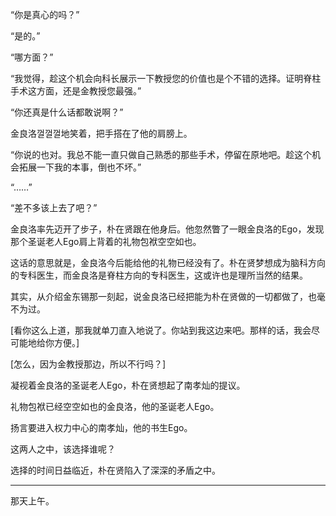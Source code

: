 “你是真心的吗？”

“是的。”

“哪方面？”

“我觉得，趁这个机会向科长展示一下教授您的价值也是个不错的选择。证明脊柱手术这方面，还是金教授您最强。”

“你还真是什么话都敢说啊？”

金良洛껄껄껄地笑着，把手搭在了他的肩膀上。

“你说的也对。我总不能一直只做自己熟悉的那些手术，停留在原地吧。趁这个机会拓展一下我的本事，倒也不坏。”

“……”

“差不多该上去了吧？”

金良洛率先迈开了步子，朴在贤跟在他身后。他忽然瞥了一眼金良洛的Ego，发现那个圣诞老人Ego肩上背着的礼物包袱空空如也。

这话的意思就是，金良洛今后能给他的礼物已经没有了。朴在贤梦想成为脑科方向的专科医生，而金良洛是脊柱方向的专科医生，这或许也是理所当然的结果。

其实，从介绍金东锡那一刻起，说金良洛已经把能为朴在贤做的一切都做了，也毫不为过。

[看你这么上道，那我就单刀直入地说了。你站到我这边来吧。那样的话，我会尽可能地给你方便。]

[怎么，因为金教授那边，所以不行吗？]

凝视着金良洛的圣诞老人Ego，朴在贤想起了南孝灿的提议。

礼物包袱已经空空如也的金良洛，他的圣诞老人Ego。

扬言要进入权力中心的南孝灿，他的书生Ego。

这两人之中，该选择谁呢？

选择的时间日益临近，朴在贤陷入了深深的矛盾之中。

* * *

那天上午。